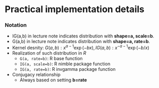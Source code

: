 # Practical implementation details

### Notation
- IG(a,b) in lecture note indicates distribution with **shape=a, scale=b**.
- G(a,b) in lecture note indicates distribution with **shape=a, rate=b**.
- Kernel desnity: $G(a,b): x^{a-1}\exp(-bx), IG(a,b): x^{-a-1}\exp(-b/x)$
- Realization of such distribution in *R*
    - `G(a, rate=b)`: R base function
    - `IG(a, scale=b)`: R nimble package function
    - `IG(a, rate=b)`: R invgamma package function
- Conjugacy relationship
    - Always based on setting **b=rate**